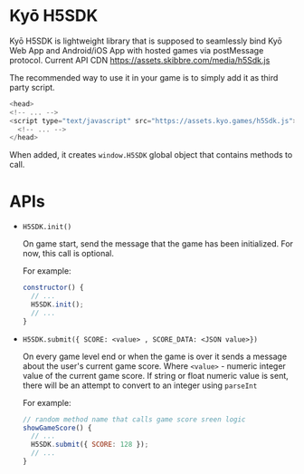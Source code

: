 # Kyō H5SDK
Kyō H5SDK is lightweight library that is supposed to seamlessly bind Kyō Web App and Android/iOS App with hosted games via postMessage protocol.
Current API CDN https://assets.skibbre.com/media/h5Sdk.js

The recommended way to use it in your game is to simply add it as third party script.
```js
<head>
<!-- ... -->
<script type="text/javascript" src="https://assets.kyo.games/h5Sdk.js"></script>
  <!-- ... -->
</head>
```
When added, it creates ```window.H5SDK``` global object that contains methods to call.

# APIs
* ```H5SDK.init()```
 
  On game start, send the message that the game has been initialized. For now, this call is optional.
  
  For example:
  
  ```js
  constructor() {
    // ...
    H5SDK.init();
    // ...
  }
  ```
* ```H5SDK.submit({ SCORE: <value> , SCORE_DATA: <JSON value>})```
  
  On every game level end or when the game is over it sends a message about the user's current game score. Where ```<value>``` - numeric integer value of the current game score. 
  If string or float numeric value is sent, there will be an attempt to convert to an integer using ```parseInt```
  
  For example:
  ```js
  // random method name that calls game score sreen logic 
  showGameScore() {
    // ...
    H5SDK.submit({ SCORE: 128 });
    // ...
  }
  ```
